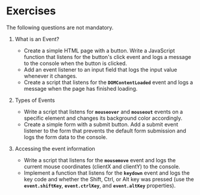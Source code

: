 # Exercises

The following questions are not mandatory.

1. What is an Event?
    - Create a simple HTML page with a button. Write a JavaScript function that listens for the button's click event and logs a message to the console when the button is clicked.
    - Add an event listener to an input field that logs the input value whenever it changes.
    - Create a script that listens for the **`DOMContentLoaded`** event and logs a message when the page has finished loading.

2. Types of Events
    - Write a script that listens for **`mouseover`** and **`mouseout`** events on a specific element and changes its background color accordingly.
    - Create a simple form with a submit button. Add a submit event listener to the form that prevents the default form submission and logs the form data to the console.

3. Accessing the event information
    - Write a script that listens for the **`mousemove`** event and logs the current mouse coordinates (clientX and clientY) to the console.
    - Implement a function that listens for the **`keydown`** event and logs the key code and whether the Shift, Ctrl, or Alt key was pressed (use the **`event.shiftKey`**, **`event.ctrlKey`**, and **`event.altKey`** properties).